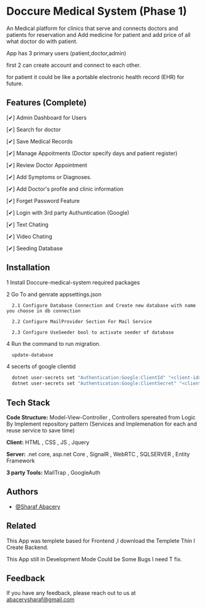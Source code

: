 ﻿# Doccure Medical System (Phase 1)

An Medical platform for clinics that serve and connects doctors and patients for reservation and Add medicine for patient and add price of all what doctor do with patient.

App has 3 primary users (patient,doctor,admin)

first 2 can create account and connect to each other.

for patient it could be like a portable electronic health record (EHR) for future.

## Features (Complete)

[✔] Admin Dashboard for Users

[✔] Search for doctor

[✔] Save Medical Records

[✔] Manage Appoitments (Doctor specify days and patient register)

[✔] Review Doctor Appointment

[✔] Add Symptoms or Diagnoses.

[✔] Add Doctor's profile and clinic information

[✔] Forget Password Feature

[✔] Login with 3rd party Authuntication (Google)

[✔] Text Chating

[✔] Video Chating

[✔] Seeding Database

## Installation 

1 Install Doccure-medical-system required packages

2 Go To and genrate appsettings.json 

      2.1 Configure Database Connection and Create new database with name you choose in db connection
  
      2.2 Configure MailProvider Section For Mail Service
  
      2.3 Configure UseSeeder bool to activate seeder of database
   
4 Run the command to run migration.

```bash 
  update-database
```

4 secerts of google clientid

```bash 
  dotnet user-secrets set "Authentication:Google:ClientId" "<client-id>"
  dotnet user-secrets set "Authentication:Google:ClientSecret" "<client-secret>"
```

## Tech Stack

**Code Structure:** Model-View-Controller , Controllers spereated from Logic By Implement repository pattern (Services and Implemenation for each and reuse service to save time)

**Client:** HTML , CSS , JS , Jquery

**Server:** .net core, asp.net Core , SignalR , WebRTC , SQLSERVER , Entity Framework 

**3 party Tools:**  MailTrap , GoogleAuth

## Authors

- [@Sharaf Abacery](https://github.com/sharafabacery)


## Related

This App was templete based for Frontend ,I download the Templete Thin I Create Backend.

This App still in Development Mode Could be Some Bugs I need T fix.

## Feedback

If you have any feedback, please reach out to us at abacerysharaf@gmail.com

  
